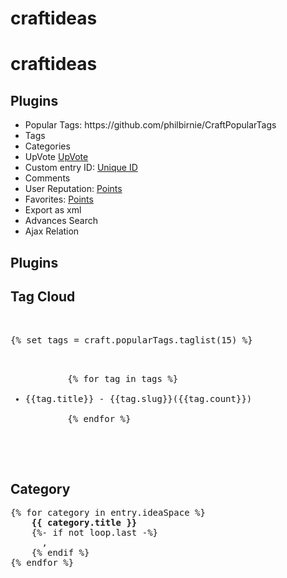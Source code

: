 # craftideas
<h1>craftideas</h1>


<h2>Plugins</h2>
<ul>
<li>Popular Tags: https://github.com/philbirnie/CraftPopularTags</li>
<li>Tags</li>
<li>Categories</li>
<li>UpVote <a href="">UpVote</a></li>
<li>Custom entry ID: <a href="">Unique ID</a></li>
<li>Comments</li>
<li>User Reputation: <a href="">Points</a></li>
<li>Favorites: <a href="">Points</a></li>
<li>Export as xml</li>
<li>Advances Search</li>
<li>Ajax Relation</li>
</ul>


<h2>Plugins</h2>

<h2>Tag Cloud</h2>

<pre>    

{% set tags = craft.popularTags.taglist(15) %}
    <ul>
        {% for tag in tags %}
            <li>{{tag.title}} - {{tag.slug}}<span class="count">({{tag.count}})</span></li>
        {% endfor %}
</ul>
    
    </pre>




<h2>Category</h2>

<pre>
{% for category in entry.ideaSpace %}
    <b>{{ category.title }}</b>
    {%- if not loop.last -%}
      ,
    {% endif %}
{% endfor %}
</pre>




